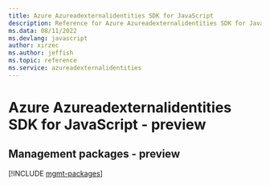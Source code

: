 ```yaml
---
title: Azure Azureadexternalidentities SDK for JavaScript
description: Reference for Azure Azureadexternalidentities SDK for JavaScript
ms.data: 08/11/2022
ms.devlang: javascript
author: xirzec
ms.author: jeffish
ms.topic: reference
ms.service: azureadexternalidentities
---
```

# Azure Azureadexternalidentities SDK for JavaScript - preview

## Management packages - preview
[!INCLUDE [mgmt-packages](azureadexternalidentities-mgmt-index.md)]

